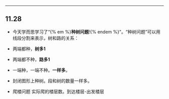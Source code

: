 
---

## 11.28

 * 今天学而思学习了“{% em %}**种树问题**!{% endem %}"。“种树问题”可以用线段分割来表示，树和路的关系：
* 两端都种，**树多1**  
* 两端都不种，**路多1**  
* 一端种，一端不种。**一样多**。

* 封闭图形上种树。段和树的数量一样多。
* 爬楼问题 实际爬的楼层数。到达楼层-出发楼层





